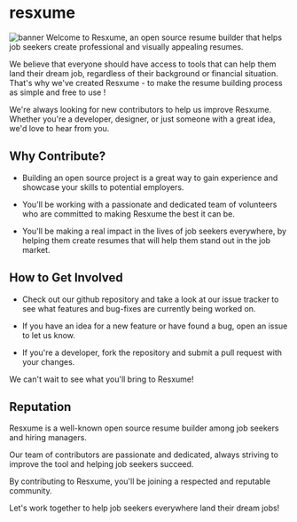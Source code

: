 # resxume
![banner](https://raw.githubusercontent.com/resxume/resxume/main/readmebanner.jpg)
Welcome to Resxume, an open source resume builder that helps job seekers create professional and visually appealing resumes.

We believe that everyone should have access to tools that can help them land their dream job, regardless of their background or financial situation. That's why we've created Resxume - to make the resume building process as simple and free to use !

We're always looking for new contributors to help us improve Resxume. Whether you're a developer, designer, or just someone with a great idea, we'd love to hear from you.

## Why Contribute?

* Building an open source project is a great way to gain experience and showcase your skills to potential employers.

* You'll be working with a passionate and dedicated team of volunteers who are committed to making Resxume the best it can be.

* You'll be making a real impact in the lives of job seekers everywhere, by helping them create resumes that will help them stand out in the job market.

## How to Get Involved

* Check out our github repository and take a look at our issue tracker to see what features and bug-fixes are currently being worked on.

* If you have an idea for a new feature or have found a bug, open an issue to let us know.

* If you're a developer, fork the repository and submit a pull request with your changes.

We can't wait to see what you'll bring to Resxume!

## Reputation

Resxume is a well-known open source resume builder among job seekers and hiring managers.

Our team of contributors are passionate and dedicated, always striving to improve the tool and helping job seekers succeed.

By contributing to Resxume, you'll be joining a respected and reputable community.

Let's work together to help job seekers everywhere land their dream jobs!

